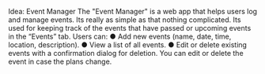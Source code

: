Idea: Event Manager
The "Event Manager" is a web app that helps users log and manage events. Its really as
simple as that nothing complicated. Its used for keeping track of the events that have
passed or upcoming events in the “Events” tab. Users can:
● Add new events (name, date, time, location, description).
● View a list of all events.
● Edit or delete existing events with a confirmation dialog for deletion.
You can edit or delete the event in case the plans change.
